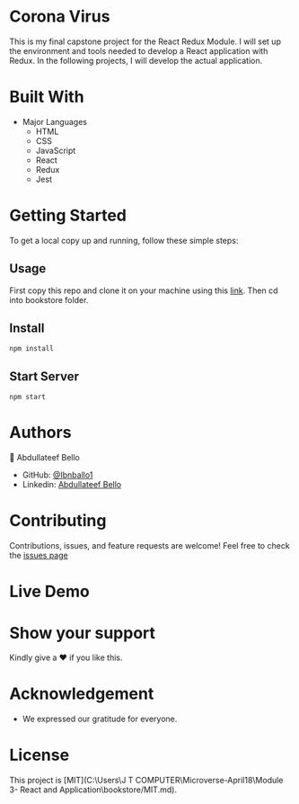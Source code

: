 # Corona Virus

This is my final capstone project for the React Redux Module. I will set up the environment and tools needed to develop a React application with Redux. In the following projects, I will develop the actual application.

# Built With

- Major Languages
  - HTML
  - CSS
  - JavaScript
  - React
  - Redux
  - Jest

# Getting Started

To get a local copy up and running, follow these simple steps:

## Usage

First copy this repo and clone it on your machine using this [link](git@github.com:Ibnballo1/bookstore.git).
Then cd into bookstore folder.

## Install

`npm install`

## Start Server

`npm start`

# Authors

:adult: Abdullateef Bello

- GitHub: [@Ibnballo1](https://github.com/Ibnballo1/)
- Linkedin: [Abdullateef Bello](https://www.linkedin.com/in/abdullateef-bello-1b8006228/)

# Contributing

Contributions, issues, and feature requests are welcome!
Feel free to check the [issues page](https://github.com/Ibnballo1/bookstore/issues)

# Live Demo

# Show your support

Kindly give a :hearts: if you like this.

# Acknowledgement

- We expressed our gratitude for everyone.

# License

This project is [MIT](C:\Users\J T COMPUTER\Microverse-April18\Module 3- React and Application\bookstore/MIT.md).
